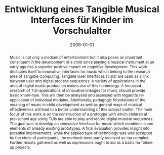 ---
abstract: Music is not only a medium of entertainment but it also poses an important
  constituent in the development of a child since playing a musical instrument at
  an early age has a superior positive impact on cognitive development. This work
  dedicates itself to innovative Interfaces for music which belong to the research
  area of Tangible Computing. Tangible User Interfaces (TUIs) are used as a link between
  user and digital process sequences. A variety of applications in the area of digital
  music production makes use of this technology. A focussed research of TUI-applications
  of innovative linkages for music should provide basic know-how. This will then be
  analysed and assessed with regard to re-application of individual modules. Additionally,
  pedagogic foundations of the meaning of music in child development as well as general
  ways of musical effectiveness will lead to a better understanding of this subject
  matter. The main focus of this work is on the construction of a prototype with which
  children at pre-school age using TUIs are able to play and record digital musical
  sequences. The goal was to develop an innovative Interface for music which combines
  some elements of already existing prototypes. A final evaluation provides insight
  into potential improvements; while the applied type of technology was well accepted
  by the circle of participants, the methods were partly received as too complex.
  Further results gathered as well as impressions ought to aid as a basis for follow-up
  projects.
authors:
- Manfred Sturmlechner
date: '2008-01-01'
featured: false
links:
- name: Publik
  url: https://publik.tuwien.ac.at/showentry.php?ID=172128&lang=1
publication_types:
- '7'
publishDate: '2008-01-01'
title: Entwicklung eines Tangible Musical Interfaces für Kinder im Vorschulalter
url_pdf: ''
---